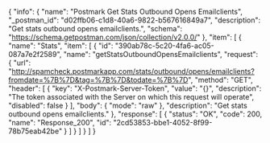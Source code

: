 {
  "info": {
    "name": "Postmark Get Stats Outbound Opens Emailclients",
    "_postman_id": "d02ffb06-c1d8-40a6-9822-b567616849a7",
    "description": "Get stats outbound opens emailclients.",
    "schema": "https://schema.getpostman.com/json/collection/v2.0.0/"
  },
  "item": [
    {
      "name": "Stats",
      "item": [
        {
          "id": "390ab78c-5c20-4fa6-ac05-087a7e2f2589",
          "name": "getStatsOutboundOpensEmailclients",
          "request": {
            "url": "http://spamcheck.postmarkapp.com/stats/outbound/opens/emailclients?fromdate=%7B%7D&tag=%7B%7D&todate=%7B%7D",
            "method": "GET",
            "header": [
              {
                "key": "X-Postmark-Server-Token",
                "value": "{}",
                "description": "The token associated with the Server on which this request will operate",
                "disabled": false
              }
            ],
            "body": {
              "mode": "raw"
            },
            "description": "Get stats outbound opens emailclients."
          },
          "response": [
            {
              "status": "OK",
              "code": 200,
              "name": "Response_200",
              "id": "2cd53853-bbe1-4052-8f99-78b75eab42be"
            }
          ]
        }
      ]
    }
  ]
}